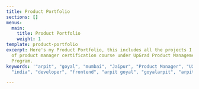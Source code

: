 ```yaml
---
title: Product Portfolio
sections: []
menus:
  main:
    title: Product Portfolio
    weight: 1
template: product-portfolio
excerpt: Here's my Product Portfolio, this includes all the projects I did as a part
  of product manager certification course under UpGrad Product Management Certification
  Program.
keywords: '"arpit", "goyal", "mumbai", "Jaipur", "Product Manager", "UX designer",
  "india", "developer", "frontend", "arpit goyal", "goyalarpit", "arpitgoyal"'

---
```


